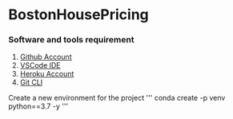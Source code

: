 # BostonHousePricing

### Software and tools requirement
1. [Github Account](https://github.com)
2. [VSCode IDE](https://code.visualstudio.com)
3. [Heroku Account](https://heroku.com)
4. [Git CLI](https://git-scm.com/download/win)

Create a new environment for the project
'''
conda create -p venv python==3.7 -y
    '''
